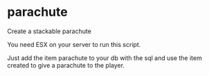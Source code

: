 # parachute
Create a stackable parachute


You need ESX on your server to run this script.

Just add the item parachute to your db with the sql and use the item created to give a parachute to the player.

